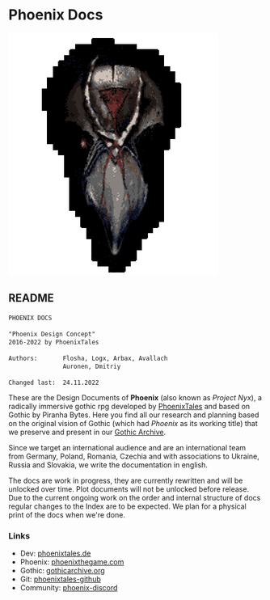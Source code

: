 # Phoenix Docs

![Phoenix' Design Docs](/_img/phoenix-mask-v02.png)

## README

```  
PHOENIX DOCS

"Phoenix Design Concept"
2016-2022 by PhoenixTales

Authors:       Flosha, Logx, Arbax, Avallach
               Auronen, Dmitriy

Changed last:  24.11.2022
```  

These are the Design Documents of **Phoenix** (also known as *Project Nyx*), a radically immersive gothic rpg developed by [PhoenixTales](https://phoenixtales.de) and based on Gothic by Piranha Bytes. Here you find all our research and planning based on the original vision of Gothic (which had *Phoenix* as its working title) that we preserve and present in our [Gothic Archive](https://gothicarchive.org).  

Since we target an international audience and are an international team from Germany, Poland, Romania, Czechia and with associations to Ukraine, Russia and Slovakia, we write the documentation in english.  

The docs are work in progress, they are currently rewritten and will be unlocked over time. Plot documents will not be unlocked before release. Due to the current ongoing work on the order and internal structure of docs regular changes to the Index are to be expected. We plan for a physical print of the docs when we're done.  


### Links

* Dev: [phoenixtales.de](https://phoenixtales.de)
* Phoenix: [phoenixthegame.com](https://phoenixthegame.com)
* Gothic: [gothicarchive.org](https://gothicarchive.org)
* Git: [phoenixtales-github](https://github.com/PhoenixTales)
* Community: [phoenix-discord](https://discord.gg/CK4VAR7fpH)

